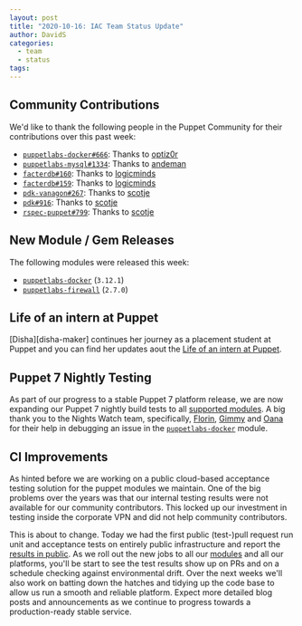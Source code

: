 ```yaml
---
layout: post
title: "2020-10-16: IAC Team Status Update"
author: DavidS
categories:
  - team
  - status
tags:
---
```


## Community Contributions

We'd like to thank the following people in the Puppet Community for their contributions over this past week:

- [`puppetlabs-docker#666`][puppetlabs-docker-pr-666]: Thanks to [optiz0r][optiz0r]
- [`puppetlabs-mysql#1334`][puppetlabs-mysql-pr-1334]: Thanks to [andeman][andeman]
- [`facterdb#160`][facterdb-pr-160]: Thanks to [logicminds][logicminds]
- [`facterdb#159`][facterdb-pr-159]: Thanks to [logicminds][logicminds]
- [`pdk-vanagon#267`][pdk-vanagon-pr-267]: Thanks to [scotje][scotje]
- [`pdk#916`][pdk-pr-916]: Thanks to [scotje][scotje]
- [`rspec-puppet#799`][rspec-puppet-pr-799]: Thanks to [scotje][scotje]

## New Module / Gem Releases

The following modules were released this week:

- [`puppetlabs-docker`][puppetlabs-docker] (`3.12.1`)
- [`puppetlabs-firewall`][puppetlabs-firewall] (`2.7.0`)

## Life of an intern at Puppet

[Disha][disha-maker] continues her journey as a placement student at Puppet and you can find her updates aout the [Life of an intern at Puppet](https://puppetlabs.github.io/iac/docs/life_of_intern).

## Puppet 7 Nightly Testing

As part of our progress to a stable Puppet 7 platform release, we are now expanding our Puppet 7 nightly build tests to all [supported modules][supported modules].
A big thank you to the Nights Watch team, specifically, [Florin][florin], [Gimmy][gimmy] and [Oana][oana] for their help in debugging an issue in the [`puppetlabs-docker`][puppetlabs-docker] module.

## CI Improvements

As hinted before we are working on a public cloud-based acceptance testing solution for the puppet modules we maintain.
One of the big problems over the years was that our internal testing results were not available for our community contributors.
This locked up our investment in testing inside the corporate VPN and did not help community contributors.

This is about to change.
Today we had the first public (test-)pull request run unit and acceptance tests on entirely public infrastructure and report the [results in public](https://github.com/puppetlabs/puppetlabs-testing/pull/301/checks).
As we roll out the new jobs to all our [modules][supported modules] and all our platforms, you'll be start to see the test results show up on PRs and on a schedule checking against environmental drift.
Over the next weeks we'll also work on batting down the hatches and tidying up the code base to allow us run a smooth and reliable platform.
Expect more detailed blog posts and announcements as we continue to progress towards a production-ready stable service.


  [supported modules]: https://puppetlabs.github.io/iac/modules/
  [florin]: https://github.com/florindragos
  [gimmy]: https://github.com/gimmyxd
  [oana]: https://github.com/oanatmaria
  [puppetlabs-docker]: https://github.com/puppetlabs/puppetlabs-docker
  [puppetlabs-firewall]: http://github.com/puppetlabs/puppetlabs-firewall
  [puppetlabs-docker-pr-666]: https://github.com/puppetlabs/puppetlabs-docker/pull/666
  [optiz0r]: https://github.com/optiz0r
  [puppetlabs-mysql-pr-1334]: https://github.com/puppetlabs/puppetlabs-mysql/pull/1334
  [andeman]: https://github.com/andeman
  [facterdb-pr-160]: https://github.com/camptocamp/facterdb/pull/160
  [logicminds]: https://github.com/logicminds
  [facterdb-pr-159]: https://github.com/camptocamp/facterdb/pull/159
  [iac-pr-123]: https://github.com/puppetlabs/iac/pull/123
  [pdk-vanagon-pr-267]: https://github.com/puppetlabs/pdk-vanagon/pull/267
  [scotje]: https://github.com/scotje
  [pdk-pr-916]: https://github.com/puppetlabs/pdk/pull/916
  [rspec-puppet-pr-799]: https://github.com/rodjek/rspec-puppet/pull/799
